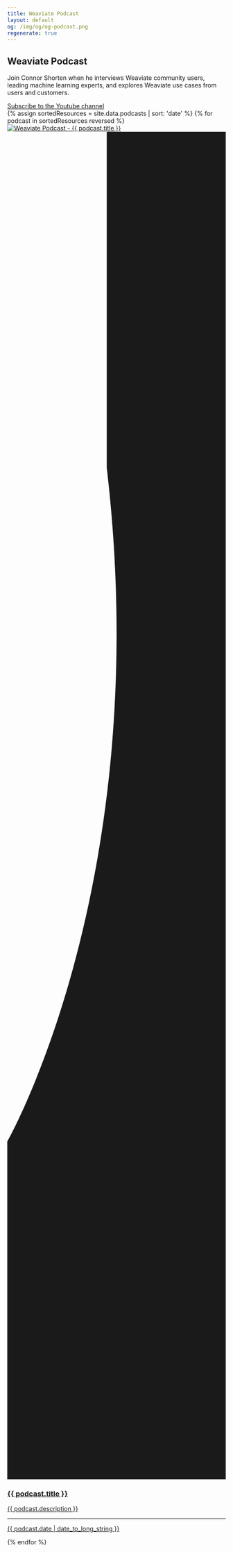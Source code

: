 ```yaml
---
title: Weaviate Podcast
layout: default
og: /img/og/og-podcast.png
regenerate: true
---
```


<!-- Podcast intro -->
<section class="pt-4 pt-md-11">
    <div class="container">
        <div class="row align-items-center">
            <div class="col-12 col-lg-12 order-md-1" data-aos="fade-up">
                <!-- Heading -->
                <h1 class="display-3 text-center text-md-start">
                    Weaviate <span class="text-primary">Podcast</span>
                </h1>
                <!-- Text -->
                <p class="lead text-center text-md-start text-muted mb-6 mb-lg-8">
                    Join Connor Shorten when he interviews Weaviate community users, leading machine learning experts, and explores Weaviate use cases from users and customers.
                </p>
                <!-- Buttons -->
                <div class="text-center text-md-start">
                    <a href="https://www.youtube.com/playlist?list=PLTL2JUbrY6tW-KOQfOek8dtUmPgGQj3F0" class="btn btn-primary-soft lift" target="_blank">
                        Subscribe to the Youtube channel <i class="fe fe-youtube d-none d-md-inline ms-3"></i>
                    </a>
                </div>
            </div>
        </div> <!-- / .row -->
    </div> <!-- / .container -->
</section>

<!-- EDPISODES -->
<section class="pt-8 pt-md-11">
    <div class="container">
        <div class="row">
            <div class="col-12">
                {% assign sortedResources = site.data.podcasts | sort: 'date' %}
                {% for podcast in sortedResources reversed %}
                    <!-- Card -->
                    <div class="card card-row shadow-light-lg mb-6">
                        <div class="row gx-0">
                            <a class="col-12 col-md-6 bg-cover card-img-start" style="background-image: url({{ podcast.cover_image }});" href="https://www.youtube.com/watch?v={{ podcast.youtube }}" target="_blank">
                                <!-- Image (placeholder) -->
                                <img src="{{ podcast.cover_image }}" alt="Weaviate Podcast - {{ podcast.title }}" class="img-fluid d-md-none invisible">
                                <!-- Shape -->
                                <div class="shape shape-end shape-fluid-y text-white d-none d-md-block">
                                    <svg viewBox="0 0 112 690" fill="none" xmlns="http://www.w3.org/2000/svg"><path d="M116 0H51v172C76 384 0 517 0 517v173h116V0z" fill="currentColor"/></svg>
                                </div>
                            </a>
                            <div class="col-12 col-md-6">
                                <!-- Body -->
                                <a class="card-body" href="https://www.youtube.com/watch?v={{ podcast.youtube }}" target="_blank">
                                    <!-- Heading -->
                                    <h3>
                                        {{ podcast.title }}
                                    </h3>
                                    <!-- Text -->
                                    <p class="mb-0 text-muted">
                                        {{ podcast.description }}
                                    </p>
                                </a>
                                <!-- Meta -->
                                <a class="card-meta" href="https://www.youtube.com/watch?v={{ podcast.youtube }}" target="_blank">
                                    <!-- Divider -->
                                    <hr class="card-meta-divider">
                                    <!-- Date -->
                                    <p class="h6 text-uppercase text-muted mb-0 ms-auto">
                                        <time datetime="{{ podcast.date }}">{{ podcast.date | date_to_long_string }}</time>
                                    </p>
                                </a>
                            </div>
                        </div>
                    </div>
                {% endfor %}
            </div>
        </div> <!-- / .row -->
    </div> <!-- / .container -->
</section>